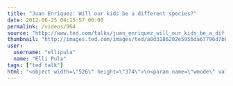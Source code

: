 ```yaml
---
title: "Juan Enriquez: Will our kids be a different species?"
date: 2012-06-25 04:15:57 00:00
permalink: /videos/964
source: "http://www.ted.com/talks/juan_enriquez_will_our_kids_be_a_different_species.html"
thumbnail: "http://images.ted.com/images/ted/a0d3186202e5956da67796d7bb2d92822e94d38a_389x292.jpg"
user:
  username: "ellipula"
  name: "Elli Pula"
tags: ["ted talk"]
html: "<object width=\"526\" height=\"374\">\n<param name=\"wmode\" value=\"transparent\"><param name=\"movie\" value=\"http://video.ted.com/assets/player/swf/EmbedPlayer.swf\"><param name=\"allowFullScreen\" value=\"true\"><param name=\"allowScriptAccess\" value=\"always\"><param name=\"wmode\" value=\"transparent\"><param name=\"bgColor\" value=\"#ffffff\"><param name=\"flashvars\" value=\"vu=http://video.ted.com/talk/stream/2012S/Blank/JuanEnriquez_2012S-320k.mp4&amp;su=http://images.ted.com/images/ted/tedindex/embed-posters/JuanEnriquez_2012S-embed.jpg&amp;vw=512&amp;vh=288&amp;ap=0&amp;ti=1467&amp;lang=en&amp;introDuration=15330&amp;adDuration=4000&amp;postAdDuration=830&amp;adKeys=talk=juan_enriquez_will_our_kids_be_a_different_species;year=2012;theme=bold_predictions_stern_warnings;theme=evolution_s_genius;event=TEDxSummit;tag=brain;tag=culture;tag=evolution;tag=genetics;tag=science;&amp;preAdTag=tconf.ted/embed;tile=1;sz=512x288;\"><embed src=\"http://video.ted.com/assets/player/swf/EmbedPlayer.swf\" pluginspace=\"http://www.macromedia.com/go/getflashplayer\" type=\"application/x-shockwave-flash\" wmode=\"transparent\" bgcolor=\"#ffffff\" width=\"526\" height=\"374\" allowfullscreen=\"true\" allowscriptaccess=\"always\" flashvars=\"vu=http://video.ted.com/talk/stream/2012S/Blank/JuanEnriquez_2012S-320k.mp4&amp;su=http://images.ted.com/images/ted/tedindex/embed-posters/JuanEnriquez_2012S-embed.jpg&amp;vw=512&amp;vh=288&amp;ap=0&amp;ti=1467&amp;lang=en&amp;introDuration=15330&amp;adDuration=4000&amp;postAdDuration=830&amp;adKeys=talk=juan_enriquez_will_our_kids_be_a_different_species;year=2012;theme=bold_predictions_stern_warnings;theme=evolution_s_genius;event=TEDxSummit;tag=brain;tag=culture;tag=evolution;tag=genetics;tag=science;&amp;preAdTag=tconf.ted/embed;tile=1;sz=512x288;\"></embed></object>"
---
```


